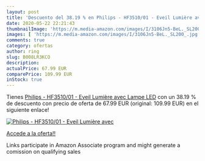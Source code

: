 ```yaml
---
layout: post
title: 'Descuento del 38.19 % en Philips - HF3510/01 - Eveil Lumière avec'
date: 2020-05-22 22:21:43
thumbnailImage: 'https://m.media-amazon.com/images/I/3106Jn5-BeL._SL200_.jpg'
images: [ 'https://m.media-amazon.com/images/I/3106Jn5-BeL._SL200_.jpg' ]
comments: true
category: ofertas
author: ring
slug: B008LR3KCO
description:
actualPrice: 67.99 EUR
comparePrice: 109.99 EUR
inStock: true
---
```


Tienes [Philips - HF3510/01 - Eveil Lumière avec Lampe LED](https://www.amazon.fr/dp/B008LR3KCO/?tag=tolees0d-21) con un 38.19 % de descuento con precio de oferta de 67.99 EUR (original: 109.99 EUR) en el siguiente enlace!

[![Philips - HF3510/01 - Eveil Lumière avec](https://m.media-amazon.com/images/I/3106Jn5-BeL._SL200_.jpg)](https://www.amazon.fr/dp/B008LR3KCO/?tag=tolees0d-21)

[Accede a la oferta!!](https://www.amazon.fr/dp/B008LR3KCO/?tag=tolees0d-21)

Links participate in Amazon Associate program and might generate a comission on qualifying sales


